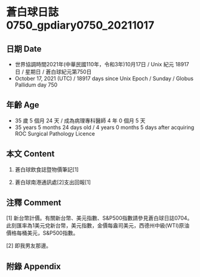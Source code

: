 [_metadata_:encoding]: - "utf-8"
[_metadata_:language]: - "zh-Hant-TW"
[_metadata_:fileformat]: - "markdown"
[_metadata_:MIME_type]: - "text/plain"
[_metadata_:markdown_version]: - "commonmark version 0.30"
[_metadata_:markdown_spec]: - "https://spec.commonmark.org/0.30/"

# 蒼白球日誌0750_gpdiary0750_20211017 #

## 日期 Date ##

* 世界協調時間2021年(中華民國110年，令和3年)10月17日 / Unix 紀元 18917 日 / 星期日 / 蒼白球紀元第750日
* October 17, 2021 (UTC) / 18917 days since Unix Epoch / Sunday / Globus Pallidum day 750

## 年齡 Age ##

* 35 歲 5 個月 24 天 / 成為病理專科醫師 4 年 0 個月 5 天
* 35 years 5 months 24 days old / 4 years 0 months 5 days after acquiring ROC Surgical Pathology Licence

## 本文 Content ##

1. 蒼白球飲食誌暨物價筆記[1]

    
2. 蒼白球南港通訊處[2]支出回報[1]

    

## 注釋 Comment ##

[1] 新台幣計價。有關新台幣、美元指數、S&P500指數請參見蒼白球日誌0704。此刻匯率為1美元兌新台幣，美元指數，金價每盎司美元，西德州中級(WTI)原油價格每桶美元，S&P500指數。


[2] 即我男友那邊。



## 附錄 Appendix ##

